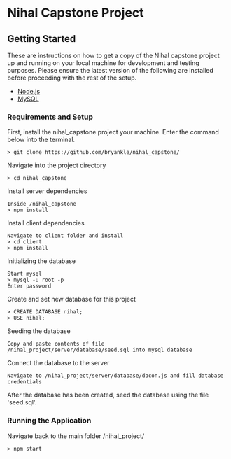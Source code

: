 # Nihal Capstone Project
## Getting Started
These are instructions on how to get a copy of the Nihal capstone project up and running on your local machine for development and testing purposes. Please ensure the latest version of the following are installed before proceeding with the rest of the setup.
- [Node.js](https://nodejs.org/en/download/) 
- [MySQL](https://www.mysql.com/downloads/)

### Requirements and Setup
First, install the nihal_capstone project your machine. Enter the command below into the terminal. 
```
> git clone https://github.com/bryankle/nihal_capstone/
```
Navigate into the project directory
```
> cd nihal_capstone
```
Install server dependencies
```
Inside /nihal_capstone
> npm install
```
Install client dependencies
```
Navigate to client folder and install
> cd client
> npm install
```
Initializing the database
```
Start mysql
> mysql -u root -p
Enter password
```
Create and set new database for this project
```
> CREATE DATABASE nihal;
> USE nihal;
```
Seeding the database

```
Copy and paste contents of file /nihal_project/server/database/seed.sql into mysql database
```
Connect the database to the server
```
Navigate to /nihal_project/server/database/dbcon.js and fill database credentials
```

After the database has been created, seed the database using the file 'seed.sql'.

### Running the Application
Navigate back to the main folder /nihal_project/
```
> npm start
```

